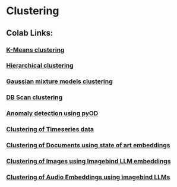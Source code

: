 # Clustering

## Colab Links:

### [K-Means clustering](https://colab.research.google.com/drive/1X4NjEWYwErrAxqAgJqI8RHeTuvFNwrZ-?usp=sharing)
### [Hierarchical clustering](https://colab.research.google.com/drive/17uvuGOWihMREKUvmEImeJctv0ST_p_5Z?usp=sharing)
### [Gaussian mixture models clustering](https://colab.research.google.com/drive/1NPLEPfZX7DHpcrdfUT9urOTkPtY0Ctx9?usp=sharing)
### [DB Scan clustering](https://colab.research.google.com/drive/1FD9k1wYSRELG6bOCapW5kM2asP6jykrN?usp=sharing)
### [Anomaly detection using pyOD](https://colab.research.google.com/drive/1kfWu-9xcevqV7tgBrT3Gpx-lk9MTwlle?usp=sharing)
### [Clustering of Timeseries data](https://colab.research.google.com/drive/1h0tFlwCDWCLbLsIm0hmjLVRLB7PGaIKp?usp=sharing)
### [Clustering of Documents using state of art embeddings]()
### [Clustering of Images using Imagebind LLM embeddings]()
### [Clustering of Audio Embeddings using imagebind LLMs]()
